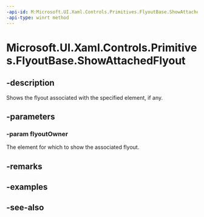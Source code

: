 ```yaml
---
-api-id: M:Microsoft.UI.Xaml.Controls.Primitives.FlyoutBase.ShowAttachedFlyout(Microsoft.UI.Xaml.FrameworkElement)
-api-type: winrt method
---
```


<!-- Method syntax
public void ShowAttachedFlyout(Windows.UI.Xaml.FrameworkElement flyoutOwner)
-->

# Microsoft.UI.Xaml.Controls.Primitives.FlyoutBase.ShowAttachedFlyout

## -description
Shows the flyout associated with the specified element, if any.

## -parameters
### -param flyoutOwner
The element for which to show the associated flyout.

## -remarks

## -examples

## -see-also
